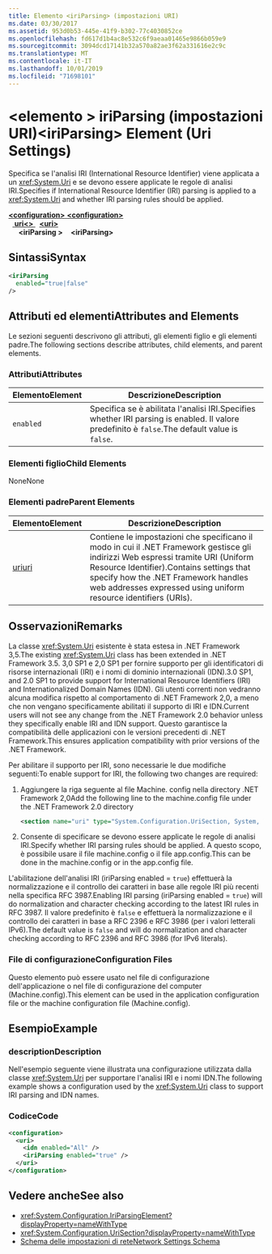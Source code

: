 ```yaml
---
title: Elemento <iriParsing> (impostazioni URI)
ms.date: 03/30/2017
ms.assetid: 953d0b53-445e-41f9-b302-77c4030852ce
ms.openlocfilehash: fd617d1b4ac8e532c6f9aeaa01465e9866b059e9
ms.sourcegitcommit: 3094dcd17141b32a570a82ae3f62a331616e2c9c
ms.translationtype: MT
ms.contentlocale: it-IT
ms.lasthandoff: 10/01/2019
ms.locfileid: "71698101"
---
```

# <a name="iriparsing-element-uri-settings"></a><span data-ttu-id="9f234-102">\<elemento > iriParsing (impostazioni URI)</span><span class="sxs-lookup"><span data-stu-id="9f234-102">\<iriParsing> Element (Uri Settings)</span></span>
<span data-ttu-id="9f234-103">Specifica se l'analisi IRI (International Resource Identifier) viene applicata a un <xref:System.Uri> e se devono essere applicate le regole di analisi IRI.</span><span class="sxs-lookup"><span data-stu-id="9f234-103">Specifies if International Resource Identifier (IRI) parsing is applied to a <xref:System.Uri> and whether IRI parsing rules should be applied.</span></span>  
  
[<span data-ttu-id="9f234-104"> **\<configuration>** </span><span class="sxs-lookup"><span data-stu-id="9f234-104">**\<configuration>**</span></span>](../configuration-element.md)  
<span data-ttu-id="9f234-105">&nbsp;&nbsp;[ **uri\<>** ](uri-element-uri-settings.md)</span><span class="sxs-lookup"><span data-stu-id="9f234-105">&nbsp;&nbsp;[**\<uri>**](uri-element-uri-settings.md)</span></span>  
<span data-ttu-id="9f234-106">&nbsp;&nbsp;&nbsp;&nbsp; **\<iriParsing >**</span><span class="sxs-lookup"><span data-stu-id="9f234-106">&nbsp;&nbsp;&nbsp;&nbsp;**\<iriParsing>**</span></span>  
  
## <a name="syntax"></a><span data-ttu-id="9f234-107">Sintassi</span><span class="sxs-lookup"><span data-stu-id="9f234-107">Syntax</span></span>  
  
```xml  
<iriParsing  
  enabled="true|false"  
/>  
```  
  
## <a name="attributes-and-elements"></a><span data-ttu-id="9f234-108">Attributi ed elementi</span><span class="sxs-lookup"><span data-stu-id="9f234-108">Attributes and Elements</span></span>  
 <span data-ttu-id="9f234-109">Le sezioni seguenti descrivono gli attributi, gli elementi figlio e gli elementi padre.</span><span class="sxs-lookup"><span data-stu-id="9f234-109">The following sections describe attributes, child elements, and parent elements.</span></span>  
  
### <a name="attributes"></a><span data-ttu-id="9f234-110">Attributi</span><span class="sxs-lookup"><span data-stu-id="9f234-110">Attributes</span></span>  
  
|<span data-ttu-id="9f234-111">**Elemento**</span><span class="sxs-lookup"><span data-stu-id="9f234-111">**Element**</span></span>|<span data-ttu-id="9f234-112">**Descrizione**</span><span class="sxs-lookup"><span data-stu-id="9f234-112">**Description**</span></span>|  
|-----------------|---------------------|  
|`enabled`|<span data-ttu-id="9f234-113">Specifica se è abilitata l'analisi IRI.</span><span class="sxs-lookup"><span data-stu-id="9f234-113">Specifies whether IRI parsing is enabled.</span></span> <span data-ttu-id="9f234-114">Il valore predefinito è `false`.</span><span class="sxs-lookup"><span data-stu-id="9f234-114">The default value is `false`.</span></span>|  
  
### <a name="child-elements"></a><span data-ttu-id="9f234-115">Elementi figlio</span><span class="sxs-lookup"><span data-stu-id="9f234-115">Child Elements</span></span>  
 <span data-ttu-id="9f234-116">None</span><span class="sxs-lookup"><span data-stu-id="9f234-116">None</span></span>  
  
### <a name="parent-elements"></a><span data-ttu-id="9f234-117">Elementi padre</span><span class="sxs-lookup"><span data-stu-id="9f234-117">Parent Elements</span></span>  
  
|<span data-ttu-id="9f234-118">**Elemento**</span><span class="sxs-lookup"><span data-stu-id="9f234-118">**Element**</span></span>|<span data-ttu-id="9f234-119">**Descrizione**</span><span class="sxs-lookup"><span data-stu-id="9f234-119">**Description**</span></span>|  
|-----------------|---------------------|  
|[<span data-ttu-id="9f234-120">uri</span><span class="sxs-lookup"><span data-stu-id="9f234-120">uri</span></span>](uri-element-uri-settings.md)|<span data-ttu-id="9f234-121">Contiene le impostazioni che specificano il modo in cui il .NET Framework gestisce gli indirizzi Web espressi tramite URI (Uniform Resource Identifier).</span><span class="sxs-lookup"><span data-stu-id="9f234-121">Contains settings that specify how the .NET Framework handles web addresses expressed using uniform resource identifiers (URIs).</span></span>|  
  
## <a name="remarks"></a><span data-ttu-id="9f234-122">Osservazioni</span><span class="sxs-lookup"><span data-stu-id="9f234-122">Remarks</span></span>  
 <span data-ttu-id="9f234-123">La classe <xref:System.Uri> esistente è stata estesa in .NET Framework 3,5.</span><span class="sxs-lookup"><span data-stu-id="9f234-123">The existing <xref:System.Uri> class has been extended in .NET Framework 3.5.</span></span> <span data-ttu-id="9f234-124">3,0 SP1 e 2,0 SP1 per fornire supporto per gli identificatori di risorse internazionali (IRI) e i nomi di dominio internazionali (IDN).</span><span class="sxs-lookup"><span data-stu-id="9f234-124">3.0 SP1, and 2.0 SP1 to provide support for International Resource Identifiers (IRI) and Internationalized Domain Names (IDN).</span></span> <span data-ttu-id="9f234-125">Gli utenti correnti non vedranno alcuna modifica rispetto al comportamento di .NET Framework 2,0, a meno che non vengano specificamente abilitati il supporto di IRI e IDN.</span><span class="sxs-lookup"><span data-stu-id="9f234-125">Current users will not see any change from the .NET Framework 2.0 behavior unless they specifically enable IRI and IDN support.</span></span> <span data-ttu-id="9f234-126">Questo garantisce la compatibilità delle applicazioni con le versioni precedenti di .NET Framework.</span><span class="sxs-lookup"><span data-stu-id="9f234-126">This ensures application compatibility with prior versions of the .NET Framework.</span></span>  
  
 <span data-ttu-id="9f234-127">Per abilitare il supporto per IRI, sono necessarie le due modifiche seguenti:</span><span class="sxs-lookup"><span data-stu-id="9f234-127">To enable support for IRI, the following two changes are required:</span></span>  
  
1. <span data-ttu-id="9f234-128">Aggiungere la riga seguente al file Machine. config nella directory .NET Framework 2,0</span><span class="sxs-lookup"><span data-stu-id="9f234-128">Add the following line to the machine.config file under the .NET Framework 2.0 directory</span></span>  
  
    ```xml  
    <section name="uri" type="System.Configuration.UriSection, System, Version=2.0.0.0, Culture=neutral, PublicKeyToken=b77a5c561934e089" />  
    ```  
  
2. <span data-ttu-id="9f234-129">Consente di specificare se devono essere applicate le regole di analisi IRI.</span><span class="sxs-lookup"><span data-stu-id="9f234-129">Specify whether IRI parsing rules should be applied.</span></span> <span data-ttu-id="9f234-130">A questo scopo, è possibile usare il file machine.config o il file app.config.</span><span class="sxs-lookup"><span data-stu-id="9f234-130">This can be done in the machine.config or in the app.config file.</span></span>  
  
 <span data-ttu-id="9f234-131">L'abilitazione dell'analisi IRI (iriParsing enabled = `true`) effettuerà la normalizzazione e il controllo dei caratteri in base alle regole IRI più recenti nella specifica RFC 3987.</span><span class="sxs-lookup"><span data-stu-id="9f234-131">Enabling IRI parsing (iriParsing enabled = `true`) will do normalization and character checking according to the latest IRI rules in RFC 3987.</span></span> <span data-ttu-id="9f234-132">Il valore predefinito è `false` e effettuerà la normalizzazione e il controllo dei caratteri in base a RFC 2396 e RFC 3986 (per i valori letterali IPv6).</span><span class="sxs-lookup"><span data-stu-id="9f234-132">The default value is `false` and will do normalization and character checking according to RFC 2396 and RFC 3986 (for IPv6 literals).</span></span>  
  
### <a name="configuration-files"></a><span data-ttu-id="9f234-133">File di configurazione</span><span class="sxs-lookup"><span data-stu-id="9f234-133">Configuration Files</span></span>  
 <span data-ttu-id="9f234-134">Questo elemento può essere usato nel file di configurazione dell'applicazione o nel file di configurazione del computer (Machine.config).</span><span class="sxs-lookup"><span data-stu-id="9f234-134">This element can be used in the application configuration file or the machine configuration file (Machine.config).</span></span>  
  
## <a name="example"></a><span data-ttu-id="9f234-135">Esempio</span><span class="sxs-lookup"><span data-stu-id="9f234-135">Example</span></span>  
  
### <a name="description"></a><span data-ttu-id="9f234-136">description</span><span class="sxs-lookup"><span data-stu-id="9f234-136">Description</span></span>  
 <span data-ttu-id="9f234-137">Nell'esempio seguente viene illustrata una configurazione utilizzata dalla classe <xref:System.Uri> per supportare l'analisi IRI e i nomi IDN.</span><span class="sxs-lookup"><span data-stu-id="9f234-137">The following example shows a configuration used by the <xref:System.Uri> class to support IRI parsing and IDN names.</span></span>  
  
### <a name="code"></a><span data-ttu-id="9f234-138">Codice</span><span class="sxs-lookup"><span data-stu-id="9f234-138">Code</span></span>  
  
```xml  
<configuration>  
  <uri>  
    <idn enabled="All" />  
    <iriParsing enabled="true" />  
  </uri>  
</configuration>  
```  
  
## <a name="see-also"></a><span data-ttu-id="9f234-139">Vedere anche</span><span class="sxs-lookup"><span data-stu-id="9f234-139">See also</span></span>

- <xref:System.Configuration.IriParsingElement?displayProperty=nameWithType>
- <xref:System.Configuration.UriSection?displayProperty=nameWithType>
- [<span data-ttu-id="9f234-140">Schema delle impostazioni di rete</span><span class="sxs-lookup"><span data-stu-id="9f234-140">Network Settings Schema</span></span>](index.md)
